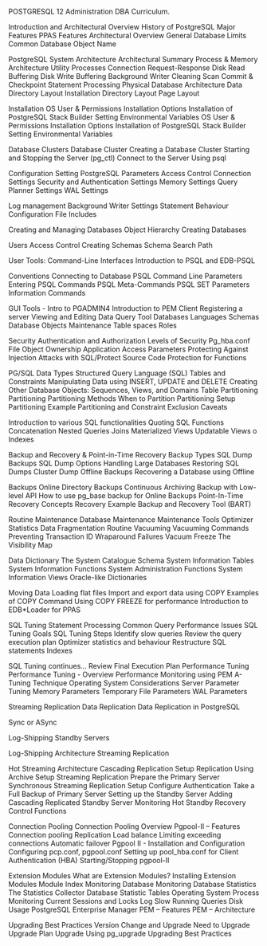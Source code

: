 POSTGRESQL 12 Administration DBA Curriculum.

Introduction and Architectural Overview
History of PostgreSQL Major Features PPAS Features Architectural Overview General Database Limits Common Database Object Name


PostgreSQL System Architecture
Architectural Summary Process & Memory Architecture Utility Processes Connection Request-Response Disk Read Buffering Disk Write Buffering Background Writer Cleaning Scan Commit & Checkpoint Statement Processing Physical Database Architecture Data Directory Layout Installation Directory Layout Page Layout

Installation
OS User & Permissions Installation Options Installation of PostgreSQL Stack Builder Setting Environmental Variables OS User & Permissions Installation Options Installation of PostgreSQL Stack Builder Setting Environmental Variables


Database Clusters
Database Cluster Creating a Database Cluster Starting and Stopping the Server (pg_ctl) Connect to the Server Using psql


Configuration
Setting PostgreSQL Parameters Access Control Connection Settings Security and Authentication Settings Memory Settings Query Planner Settings WAL Settings

Log management
Background Writer Settings Statement Behaviour Configuration File Includes

Creating and Managing Databases
Object Hierarchy Creating Databases

Users
Access Control Creating Schemas Schema Search Path

User Tools: Command-Line Interfaces
Introduction to PSQL and EDB-PSQL

Conventions
Connecting to Database PSQL Command Line Parameters Entering PSQL Commands PSQL Meta-Commands PSQL SET Parameters Information Commands

GUI Tools - Intro to PGADMIN4 Introduction to PEM Client Registering a server Viewing and Editing Data Query Tool Databases Languages 
Schemas Database Objects Maintenance Table spaces Roles

Security Authentication and Authorization Levels of Security Pg_hba.conf File Object Ownership
Application Access Parameters Protecting Against Injection Attacks with SQL/Protect Source Code Protection for Functions

PG/SQL Data Types Structured Query Language (SQL) Tables and Constraints Manipulating Data using INSERT, UPDATE and DELETE Creating Other Database Objects: Sequences, Views, and Domains Table Partitioning Partitioning Partitioning Methods When to Partition Partitioning Setup Partitioning Example Partitioning and Constraint Exclusion Caveats

Introduction to various SQL functionalities Quoting SQL Functions Concatenation Nested Queries Joins Materialized Views Updatable Views o Indexes

Backup and Recovery & Point-in-Time Recovery Backup Types SQL Dump Backups SQL Dump Options Handling Large Databases Restoring SQL Dumps Cluster Dump Offline Backups Recovering a Database using Offline

Backups Online Directory Backups Continuous Archiving Backup with Low-level API How to use pg_base backup for Online Backups Point-In-Time Recovery Concepts Recovery Example Backup and Recovery Tool (BART)

Routine Maintenance Database Maintenance Maintenance Tools Optimizer Statistics Data Fragmentation Routine Vacuuming Vacuuming Commands
Preventing Transaction ID Wraparound Failures Vacuum Freeze The Visibility Map

Data Dictionary The System Catalogue Schema System Information Tables System Information Functions System Administration Functions System Information Views Oracle-like Dictionaries

Moving Data Loading flat files Import and export data using COPY Examples of COPY Command Using COPY FREEZE for performance Introduction to EDB*Loader for PPAS

SQL Tuning Statement Processing Common Query Performance Issues SQL Tuning Goals SQL Tuning Steps Identify slow queries Review the query execution plan Optimizer statistics and behaviour Restructure SQL statements Indexes

SQL Tuning continues...
Review Final Execution Plan
Performance Tuning Performance Tuning - Overview Performance Monitoring using PEM A-Tuning Technique Operating System Considerations Server Parameter Tuning Memory Parameters Temporary File Parameters WAL Parameters

Streaming Replication Data Replication Data Replication in PostgreSQL

Sync or ASync

Log-Shipping Standby Servers

Log-Shipping Architecture
Streaming Replication

Hot Streaming Architecture Cascading Replication Setup Replication Using Archive Setup Streaming Replication Prepare the Primary Server Synchronous Streaming Replication Setup Configure Authentication Take a Full Backup of Primary Server Setting up the Standby Server Adding Cascading Replicated Standby Server
Monitoring Hot Standby Recovery Control Functions

Connection Pooling
Connection Pooling Overview Pgpool-II – Features Connection pooling Replication Load balance Limiting exceeding connections Automatic failover Pgpool II - Installation and Configuration Configuring pcp.conf, pgpool.conf Setting up pool_hba.conf for Client Authentication (HBA) Starting/Stopping pgpool-II

Extension Modules What are Extension Modules? Installing Extension Modules Module Index Monitoring Database Monitoring Database Statistics The Statistics Collector Database Statistic Tables Operating System Process Monitoring Current Sessions and Locks Log Slow Running Queries Disk Usage PostgreSQL Enterprise Manager PEM – Features PEM – Architecture

Upgrading Best Practices Version Change and Upgrade Need to Upgrade Upgrade Plan Upgrade Using pg_upgrade Upgrading Best Practices
